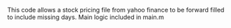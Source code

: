 This code allows a stock pricing file from yahoo finance to be forward filled to include missing days.
Main logic included in main.m
